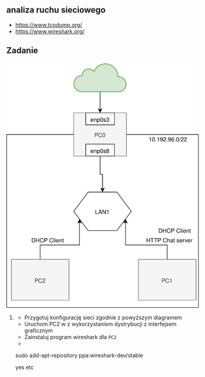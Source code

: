 analiza ruchu sieciowego
------------------------

  * https://www.tcpdump.org/
  * https://www.wireshark.org/

Zadanie
------------

![zadanie 10](arch.svg)

1.
   * Przygotuj konfigurację sieci zgodnie z powyższym diagramem
   * Uruchom PC2 w z wykorzystaniem dystrybucji z interfejsem graficznym
   * Zainstaluj program wireshark dla ``PC2``
   * 
   sudo add-apt-repository ppa:wireshark-dev/stable
   
   yes etc
   
   
   
      
